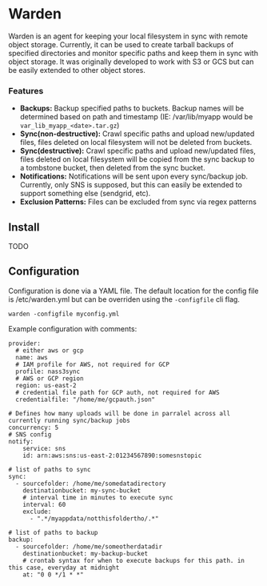 # Warden

Warden is an agent for keeping your local filesystem in sync with remote object storage. Currently, it can be used to create tarball backups of specified directories and monitor specific paths and keep them in sync with object storage. It was originally developed to work with S3 or GCS but can be easily extended to other object stores.

### Features

* **Backups:** Backup specified paths to buckets. Backup names will be determined based on path and timestamp (IE: /var/lib/myapp would be `var_lib_myapp_<date>.tar.gz`)
* **Sync(non-destructive):** Crawl specific paths and upload new/updated files, files deleted on local filesystem will not be deleted from buckets.
* **Sync(destructive):** Crawl specific paths and upload new/updated files, files deleted on local filesystem will be copied from the sync backup to a tombstone bucket, then deleted from the sync bucket.
* **Notifications:** Notifications will be sent upon every sync/backup job. Currently, only SNS is supposed, but this can easily be extended to support something else (sendgrid, etc).
* **Exclusion Patterns:** Files can be excluded from sync via regex patterns

## Install

TODO

## Configuration
Configuration is done via a YAML file. The default location for the config file is /etc/warden.yml but can be overriden using the `-configfile` cli flag.
```
warden -configfile myconfig.yml
```
Example configuration with comments:
```
provider:
  # either aws or gcp
  name: aws
  # IAM profile for AWS, not required for GCP
  profile: nass3sync
  # AWS or GCP region
  region: us-east-2
  # credential file path for GCP auth, not required for AWS
  credentialfile: "/home/me/gcpauth.json"

# Defines how many uploads will be done in parralel across all currently running sync/backup jobs
concurrency: 5
# SNS config
notify:
    service: sns
    id: arn:aws:sns:us-east-2:01234567890:somesnstopic

# list of paths to sync
sync:
  - sourcefolder: /home/me/somedatadirectory
    destinationbucket: my-sync-bucket
    # interval time in minutes to execute sync
    interval: 60
    exclude:
      - ".*/myappdata/notthisfoldertho/.*"

# list of paths to backup
backup:
  - sourcefolder: /home/me/someotherdatadir
    destinationbucket: my-backup-bucket
    # crontab syntax for when to execute backups for this path. in this case, everyday at midnight
    at: "0 0 */1 * *"
```

